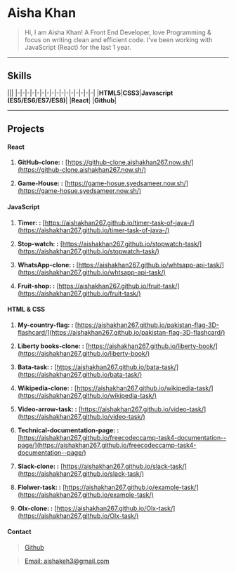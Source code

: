 # Aisha Khan

> Hi, I am Aisha Khan! A Front End Developer, love Programming & focus on writing clean and efficient code.
I've been working with JavaScript (React) for the last 1 year.

***

## Skills

|||
|-|-|-|-|-|-|-|-|-|-|-|-|-|-|-|-|
|**HTML5**|**CSS3**|**Javascript (ES5/ES6/ES7/ES8)**|
|**React**|
|**Github**|

***

## Projects

#### React

1. **GitHub-clone: :** [https://github-clone.aishakhan267.now.sh/](https://github-clone.aishakhan267.now.sh/)

1. **Game-House: :** [https://game-hosue.syedsameer.now.sh/](https://game-hosue.syedsameer.now.sh/)

#### JavaScript

1. **Timer: :** [https://aishakhan267.github.io/timer-task-of-java-/](https://aishakhan267.github.io/timer-task-of-java-/)

2. **Stop-watch: :** [https://aishakhan267.github.io/stopwatch-task/](https://aishakhan267.github.io/stopwatch-task/)

3. **WhatsApp-clone: :** [https://aishakhan267.github.io/whtsapp-api-task/](https://aishakhan267.github.io/whtsapp-api-task/)

4. **Fruit-shop: :** [https://aishakhan267.github.io/fruit-task/](https://aishakhan267.github.io/fruit-task/)

#### HTML & CSS

1. **My-country-flag: :** [https://aishakhan267.github.io/pakistan-flag-3D-flashcard/](https://aishakhan267.github.io/pakistan-flag-3D-flashcard/)

2. **Liberty books-clone: :** [https://aishakhan267.github.io/liberty-book/](https://aishakhan267.github.io/liberty-book/)

3. **Bata-task: :** [https://aishakhan267.github.io/bata-task/](https://aishakhan267.github.io/bata-task/)

4. **Wikipedia-clone: :** [https://aishakhan267.github.io/wikipedia-task/](https://aishakhan267.github.io/wikipedia-task/)

5. **Video-arrow-task: :** [https://aishakhan267.github.io/video-task/](https://aishakhan267.github.io/video-task/)

6. **Technical-documentation-page: :** [https://aishakhan267.github.io/freecodeccamp-task4-documentation--page/](https://aishakhan267.github.io/freecodeccamp-task4-documentation--page/)

7. **Slack-clone: :** [https://aishakhan267.github.io/slack-task/](https://aishakhan267.github.io/slack-task/)

8. **Flolwer-task: :** [https://aishakhan267.github.io/example-task/](https://aishakhan267.github.io/example-task/)

9. **Olx-clone: :** [https://aishakhan267.github.io/Olx-task/](https://aishakhan267.github.io/Olx-task/)


#### Contact

> [Github](https://github.com/aishakhan267)

> [Email: aishakeh3@gmail.com](gmail:aishakeh3@gmail.com)

